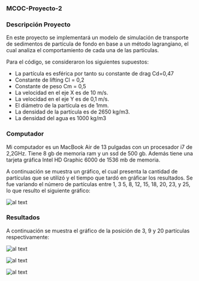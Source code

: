 ### MCOC-Proyecto-2

### Descripción Proyecto

En este proyecto se implementará un modelo de simulación de transporte de sedimentos de partícula de fondo en base a un método lagrangiano, el cual analiza el comportamiento de cada una de las partículas.

Para el código, se consideraron los siguientes supuestos: 
*	La partícula es esférica por tanto su constante de drag Cd=0,47 
*	Constante de lifting Cl = 0,2
*	Constante de peso Cm = 0,5
*	La velocidad en el eje X es de 10 m/s.
*	La velocidad en el eje Y es de 0,1 m/s.
*	El diámetro de la partícula es de 1mm.
*	La densidad de la partícula es de 2650 kg/m3.
* La densidad del agua es 1000 kg/m3

### Computador 

Mi computador es un MacBook Air de 13 pulgadas con un procesador i7 de 2,2GHz. Tiene 8 gb de memoria ram y un ssd de 500 gb. 
Además tiene una tarjeta gráfica Intel HD Graphic 6000 de 1536 mb de memoria. 

A continuación se muestra un gráfico, el cual presenta la cantidad de partículas que se utilizó y el tiempo que tardó en gráficar los resultados. Se fue variando el número de partículas entre 1, 3 5, 8, 12, 15, 18, 20, 23, y 25, lo que resulto el siguiente gráfico:

![al text](https://github.com/fsieversr/MCOC-Proyecto-2/blob/master/[Entrega_4]/Isidora_Ahumada/graficotiempo.png)

### Resultados 

A continuación se muestra el gráfico de la posición de 3, 9 y 20 partículas respectivamente: 

![al text](https://github.com/fsieversr/MCOC-Proyecto-2/blob/master/[Entrega_4]/Isidora_Ahumada/3particulas.png)

![al text](https://github.com/fsieversr/MCOC-Proyecto-2/blob/master/[Entrega_4]/Isidora_Ahumada/9particulas.png)

![al text](https://github.com/fsieversr/MCOC-Proyecto-2/blob/master/[Entrega_4]/Isidora_Ahumada/20particulas.png)

